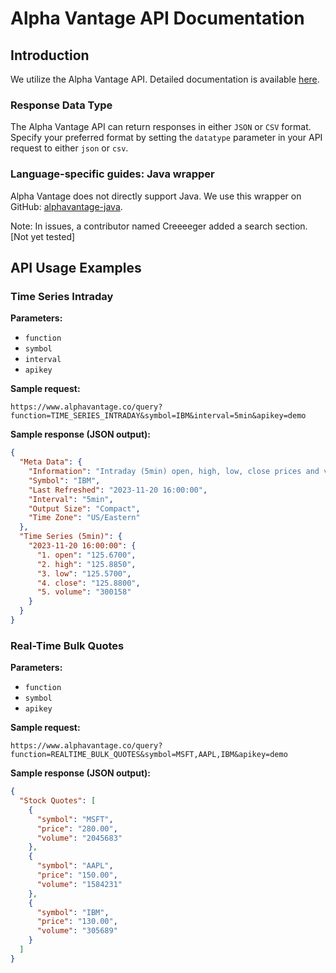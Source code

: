 # Alpha Vantage API Documentation

## Introduction

We utilize the Alpha Vantage API. Detailed documentation is available [here](https://www.alphavantage.co/documentation/).

### Response Data Type

The Alpha Vantage API can return responses in either `JSON` or `CSV` format.
Specify your preferred format by setting the `datatype` parameter in your API request to either `json` or `csv`.

### Language-specific guides: Java wrapper

Alpha Vantage does not directly support Java. We use this wrapper on GitHub: [alphavantage-java](https://github.com/crazzyghost/alphavantage-java).

Note: In issues, a contributor named Creeeeger added a search section. [Not yet tested]

## API Usage Examples

### Time Series Intraday

**Parameters:**

- `function`
- `symbol`
- `interval`
- `apikey`

**Sample request:**

```
https://www.alphavantage.co/query?function=TIME_SERIES_INTRADAY&symbol=IBM&interval=5min&apikey=demo
```

**Sample response (JSON output):**

```json
{
  "Meta Data": {
    "Information": "Intraday (5min) open, high, low, close prices and volume",
    "Symbol": "IBM",
    "Last Refreshed": "2023-11-20 16:00:00",
    "Interval": "5min",
    "Output Size": "Compact",
    "Time Zone": "US/Eastern"
  },
  "Time Series (5min)": {
    "2023-11-20 16:00:00": {
      "1. open": "125.6700",
      "2. high": "125.8850",
      "3. low": "125.5700",
      "4. close": "125.8800",
      "5. volume": "300158"
    }
  }
}
```

### Real-Time Bulk Quotes

**Parameters:**

- `function`
- `symbol`
- `apikey`

**Sample request:**

```
https://www.alphavantage.co/query?function=REALTIME_BULK_QUOTES&symbol=MSFT,AAPL,IBM&apikey=demo
```

**Sample response (JSON output):**

```json
{
  "Stock Quotes": [
    {
      "symbol": "MSFT",
      "price": "280.00",
      "volume": "2045683"
    },
    {
      "symbol": "AAPL",
      "price": "150.00",
      "volume": "1584231"
    },
    {
      "symbol": "IBM",
      "price": "130.00",
      "volume": "305689"
    }
  ]
}
```
